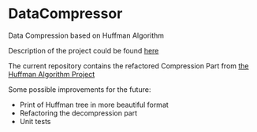 # DataCompressor

Data Compression based on Huffman Algorithm 

Description of the project could be found [here](https://github.com/yanazdravkova/DataCompressor/blob/master/README.md)

The current repository contains the refactored Compression Part from [the Huffman Algorithm Project](https://github.com/yanazdravkova/Huffman-Algorithm)


Some possible improvements for the future:

* Print of Huffman tree in more beautiful format
* Refactoring the decompression part
* Unit tests


